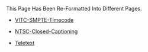 This Page Has Been Re-Formatted Into Different Pages.

* [VITC-SMPTE-Timecode](VITC-SMPTE-Timecode.md)

* [NTSC-Closed-Captioning](NTSC-Closed-Captioning.md#FIXME)

* [Teletext](Teletext.md)